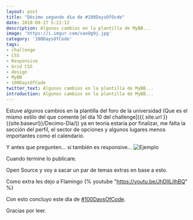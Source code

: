 ```yaml
---
layout: post
title: "Décimo segundo día de #100DaysOfOcde"
date: 2018-09-27 5:21:12
description: Algunos cambios en la plantilla de MyBB...
image: 'https://i.imgur.com/xaoUg9j.jpg'
category: '100DaysOfCode'
tags:
- challenge
- CSS
- Responsive
- Grid CSS
- design
- MyBB
- 100DaysOfCode
twitter_text: Algunos cambios en la plantilla de MyBB...
introduction: Algunos cambios en la plantilla de MyBB...
---
```


Estuve algunos cambios en la plantilla del foro de la universidad (Que es el mismo estilo del que comente [el día 10 del challenge]({{ site.url }}{{site.baseurl}}/Decimo-Dia/)) ya en teoría estaría por finalizar, me falta la sección del perfil, el sector de opciones y  algunos lugares menos importantes como el calendario.

Y antes que pregunten... si también es responsive...
![Ejemplo](https://i.imgur.com/PKiLzTE.jpg)

Cuando termine lo publicare.

Open Source y voy a sacar un par de temas extras en base a esto.

Como extra les dejo a Flamingo
{% youtube "https://youtu.be/JhDIILjlhBQ" %}

Con esto concluyo este día de [#100DaysOfCode](twitter.com/search?q=%23100DaysOfCode).

Gracias por leer.
